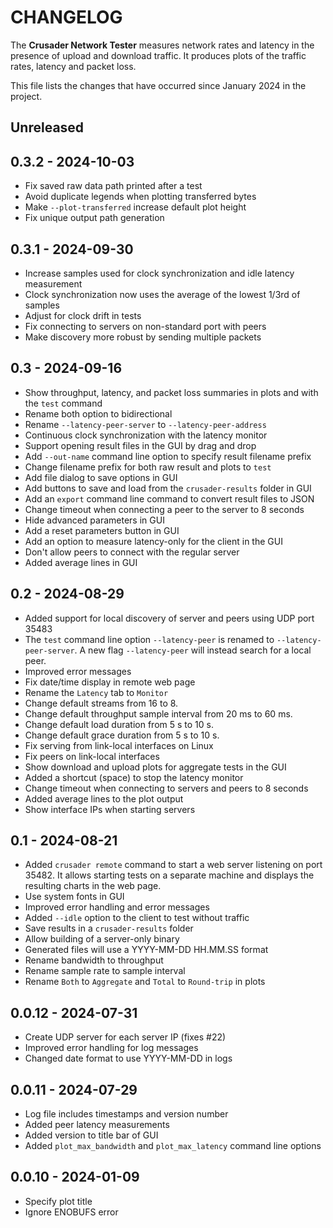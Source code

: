 # CHANGELOG

The **Crusader Network Tester** measures network rates and latency
in the presence of upload and download traffic.
It produces plots of the traffic rates,
latency and packet loss.

This file lists the changes that have occurred since January 2024 in the project.

## Unreleased

## 0.3.2 - 2024-10-03

* Fix saved raw data path printed after a test
* Avoid duplicate legends when plotting transferred bytes
* Make `--plot-transferred` increase default plot height
* Fix unique output path generation

## 0.3.1 - 2024-09-30

* Increase samples used for clock synchronization and idle latency measurement
* Clock synchronization now uses the average of the lowest 1/3rd of samples
* Adjust for clock drift in tests
* Fix connecting to servers on non-standard port with peers
* Make discovery more robust by sending multiple packets

## 0.3 - 2024-09-16

* Show throughput, latency, and packet loss summaries in plots and with the `test` command
* Rename both option to bidirectional
* Rename `--latency-peer-server` to `--latency-peer-address`
* Continuous clock synchronization with the latency monitor
* Support opening result files in the GUI by drag and drop
* Add `--out-name` command line option to specify result filename prefix
* Change filename prefix for both raw result and plots to `test`
* Add file dialog to save options in GUI
* Add buttons to save and load from the `crusader-results` folder in GUI
* Add an `export` command line command to convert result files to JSON
* Change timeout when connecting a peer to the server to 8 seconds
* Hide advanced parameters in GUI
* Add a reset parameters button in GUI
* Add an option to measure latency-only for the client in the GUI
* Don't allow peers to connect with the regular server
* Added average lines in GUI

## 0.2 - 2024-08-29

* Added support for local discovery of server and peers using UDP port 35483
* The `test` command line option `--latency-peer` is renamed to `--latency-peer-server`.
  A new flag `--latency-peer` will instead search for a local peer.
* Improved error messages
* Fix date/time display in remote web page
* Rename the `Latency` tab to `Monitor`
* Change default streams from 16 to 8.
* Change default throughput sample interval from 20 ms to 60 ms.
* Change default load duration from 5 s to 10 s.
* Change default grace duration from 5 s to 10 s.
* Fix serving from link-local interfaces on Linux
* Fix peers on link-local interfaces
* Show download and upload plots for aggregate tests in the GUI
* Added a shortcut (space) to stop the latency monitor
* Change timeout when connecting to servers and peers to 8 seconds
* Added average lines to the plot output
* Show interface IPs when starting servers

## 0.1 - 2024-08-21

* Added `crusader remote` command to start a web server listening on port 35482.
   It allows starting tests on a separate machine and
   displays the resulting charts in the web page.
* Use system fonts in GUI
* Improved error handling and error messages
* Added `--idle` option to the client to test without traffic
* Save results in a `crusader-results` folder
* Allow building of a server-only binary
* Generated files will use a YYYY-MM-DD HH.MM.SS format
* Rename bandwidth to throughput
* Rename sample rate to sample interval
* Rename `Both` to `Aggregate` and `Total` to `Round-trip` in plots

## 0.0.12 - 2024-07-31

* Create UDP server for each server IP (fixes #22)
* Improved error handling for log messages
* Changed date format to use YYYY-MM-DD in logs

## 0.0.11 - 2024-07-29

* Log file includes timestamps and version number
* Added peer latency measurements
* Added version to title bar of GUI
* Added `plot_max_bandwidth` and `plot_max_latency` command line options

## 0.0.10 - 2024-01-09

* Specify plot title
* Ignore ENOBUFS error
